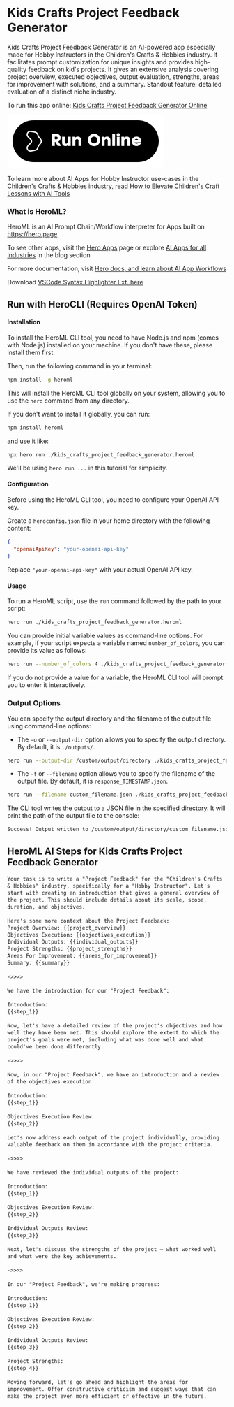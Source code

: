 # Kids Crafts Project Feedback Generator

Kids Crafts Project Feedback Generator is an AI-powered app especially made for Hobby Instructors in the Children's Crafts & Hobbies industry. It facilitates prompt customization for unique insights and provides high-quality feedback on kid's projects. It gives an extensive analysis covering project overview, executed objectives, output evaluation, strengths, areas for improvement with solutions, and a summary. Standout feature: detailed evaluation of a distinct niche industry.

To run this app online: [Kids Crafts Project Feedback Generator Online](https://hero.page/app/kids-crafts-project-feedback-generator-ai-powered-hobby-project-evaluator/xZZdEJ4vCE7BST2G16b0)

[![Run Kids Crafts Project Feedback Generator Online](/assets/run.svg)](https://hero.page/app/kids-crafts-project-feedback-generator-ai-powered-hobby-project-evaluator/xZZdEJ4vCE7BST2G16b0)

To learn more about AI Apps for Hobby Instructor use-cases in the Children's Crafts & Hobbies industry, read [How to Elevate Children's Craft Lessons with AI Tools](https://hero.page/blog/ai/children's-crafts-and-hobbies/how-to-elevate-children's-craft-lessons-with-ai-tools/170781)

### What is HeroML?
HeroML is an AI Prompt Chain/Workflow interpreter for Apps built on https://hero.page 

To see other apps, visit the [Hero Apps](https://hero.page/apps) page or explore [AI Apps for all industries](https://hero.page/blog) in the blog section

For more documentation, visit [Hero docs, and learn about AI App Workflows](https://hero.page/tutorials/introduction-to-heroml)

Download [VSCode Syntax Highlighter Ext. here](https://marketplace.visualstudio.com/items?itemName=hero-page.heroml)

## Run with HeroCLI (Requires OpenAI Token)

#### Installation

To install the HeroML CLI tool, you need to have Node.js and npm (comes with Node.js) installed on your machine. If you don't have these, please install them first. 

Then, run the following command in your terminal:

```bash
npm install -g heroml
```

This will install the HeroML CLI tool globally on your system, allowing you to use the `hero` command from any directory.

If you don't want to install it globally, you can run:

```bash
npm install heroml
```

and use it like:

```bash
npx hero run ./kids_crafts_project_feedback_generator.heroml
```

We'll be using `hero run ...` in this tutorial for simplicity.

#### Configuration

Before using the HeroML CLI tool, you need to configure your OpenAI API key. 

Create a `heroconfig.json` file in your home directory with the following content:

```json
{
  "openaiApiKey": "your-openai-api-key"
}
```

Replace `"your-openai-api-key"` with your actual OpenAI API key.

#### Usage

To run a HeroML script, use the `run` command followed by the path to your script:

```bash
hero run ./kids_crafts_project_feedback_generator.heroml
```

You can provide initial variable values as command-line options. For example, if your script expects a variable named `number_of_colors`, you can provide its value as follows:

```bash
hero run --number_of_colors 4 ./kids_crafts_project_feedback_generator.heroml
```

If you do not provide a value for a variable, the HeroML CLI tool will prompt you to enter it interactively.

### Output Options

You can specify the output directory and the filename of the output file using command-line options:

- The `-o` or `--output-dir` option allows you to specify the output directory. By default, it is `./outputs/`.

```bash
hero run --output-dir /custom/output/directory ./kids_crafts_project_feedback_generator.heroml
```

- The `-f` or `--filename` option allows you to specify the filename of the output file. By default, it is `response_TIMESTAMP.json`.

```bash
hero run --filename custom_filename.json ./kids_crafts_project_feedback_generator.heroml
```

The CLI tool writes the output to a JSON file in the specified directory. It will print the path of the output file to the console:

```bash
Success! Output written to /custom/output/directory/custom_filename.json
```


## HeroML AI Steps for Kids Crafts Project Feedback Generator
```
Your task is to write a "Project Feedback" for the "Children's Crafts & Hobbies" industry, specifically for a "Hobby Instructor". Let's start with creating an introduction that gives a general overview of the project. This should include details about its scale, scope, duration, and objectives.

Here's some more context about the Project Feedback:
Project Overview: {{project_overview}}
Objectives Execution: {{objectives_execution}}
Individual Outputs: {{individual_outputs}}
Project Strengths: {{project_strengths}}
Areas For Improvement: {{areas_for_improvement}}
Summary: {{summary}}

->>>>

We have the introduction for our "Project Feedback":

Introduction:
{{step_1}}

Now, let's have a detailed review of the project's objectives and how well they have been met. This should explore the extent to which the project's goals were met, including what was done well and what could've been done differently.

->>>>

Now, in our "Project Feedback", we have an introduction and a review of the objectives execution:

Introduction:
{{step_1}}

Objectives Execution Review:
{{step_2}}

Let's now address each output of the project individually, providing valuable feedback on them in accordance with the project criteria.

->>>>

We have reviewed the individual outputs of the project:

Introduction:
{{step_1}}

Objectives Execution Review:
{{step_2}}

Individual Outputs Review:
{{step_3}}

Next, let's discuss the strengths of the project – what worked well and what were the key achievements.

->>>>

In our "Project Feedback", we're making progress:

Introduction:
{{step_1}}

Objectives Execution Review:
{{step_2}}

Individual Outputs Review:
{{step_3}}

Project Strengths:
{{step_4}}

Moving forward, let's go ahead and highlight the areas for improvement. Offer constructive criticism and suggest ways that can make the project even more efficient or effective in the future.


```

